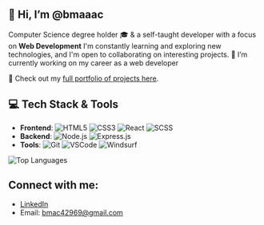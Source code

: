 ## 👋 Hi, I’m @bmaaac
Computer Science degree holder 🎓 & a self-taught developer with a focus on **Web Development** I'm constantly learning and exploring new technologies, and I'm open to collaborating on interesting projects.
🔭 I’m currently working on my career as a web developer

🔗 Check out my [full portfolio of projects here](https://github.com/bmaaac/web-portfolio).

## 💻 Tech Stack & Tools
- **Frontend**:
  ![HTML5](https://img.shields.io/badge/HTML5-%23E34F26.svg?logo=html5&logoColor=white)
  ![CSS3](https://img.shields.io/badge/CSS3-%231572B6.svg?logo=css3&logoColor=white)
  ![React](https://img.shields.io/badge/React-%2361DAFB.svg?logo=react&logoColor=black)
  ![SCSS](https://img.shields.io/badge/-SCSS-pink?logo=sass&logoColor=white)
- **Backend**:
  ![Node.js](https://img.shields.io/badge/Node.js-%23339933.svg?logo=node.js&logoColor=white)
  ![Express.js](https://img.shields.io/badge/-Express.js-black?logo=express&logoColor=white)
- **Tools**:
  ![Git](https://img.shields.io/badge/-Git-F05032?logo=git&logoColor=white)
  ![VSCode](https://img.shields.io/badge/-VSCode-007ACC?logo=visualstudiocode&logoColor=white)
  ![Windsurf](https://img.shields.io/badge/Windsurfing-%23FF8C00?logo=windsurfing&logoColor=white)

![Top Languages](https://github-readme-stats.vercel.app/api/top-langs/?username=bmaaac&layout=compact)

## Connect with me:

- [LinkedIn](https://linkedin.com/in/brian-louise-macapagal-a866a723a/)
- Email: bmac42969@gmail.com
 
